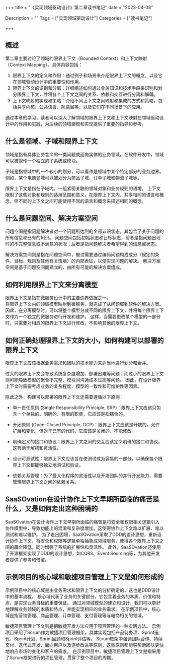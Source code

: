 +++
title = "《实现领域驱动设计》第二章读书笔记"
date = "2023-04-08"

Description = ""
Tags = ["实现领域驱动设计"]
Categories = ["读书笔记"]

+++
## 概述
第二章主要讨论了领域的限界上下文（Bounded Context）和上下文映射（Context Mapping）。具体内容包括：

1. 限界上下文的定义和作用：通过例子和场景来介绍限界上下文的概念，以及它在领域驱动设计中的重要性和作用。
2. 限界上下文的识别和分离：详细阐述如何通过业务知识和技术手段来识别和划分限界上下文，并将各个上下文之间的关系、依赖和交互进行分离和解耦。
3. 上下文映射的实现和策略：介绍不同上下文之间映射和集成的方式和策略，包括共享内核、公共语言、防腐层等，以及它们在不同场景下的应用。

通过本章的学习，读者可以深入了解领域的限界上下文和上下文映射在领域驱动设计中的作用和实践，为后续的领域建模和实现提供了重要的指导和参考。

## 什么是领域、子域和限界上下文

领域是指有具体业务含义的一类问题或面向实体的业务领域。在软件开发中，领域可以被视作一个独立的子系统或模块。

子域是指领域中的一个较小的划分，可以看作是领域中某个特定部分的业务边界。例如，某个电商领域可以被划分为商品子域、订单子域和物流子域等。

限界上下文是指在子域内，一组紧密关联的领域对象和业务规则的语境。
上下文限制了这些对象和规则的适用范围和意义。在限界上下文内，共享相同的语言和概念，但不同的上下文之间可能使用不同的语言和概念来描述相同的概念。
## 什么是问题空间、解决方案空间
问题空间是指问题解决者对一个问题所达到的全部认识状态，其包含了关于问题的所有信息和已有的知识。
问题空间包括初始状态和目标状态，前者是指问题出现时的不完整信息或不满意的状况；后者是指问题解决者希望得到的信息或状态。

解决方案空间则是指在问题空间中，被试需要通过编码问题构成成分（规定的条件、目标、规则及其他有关情境）的内部表征，以便实现问题的解决。
解决方案空间是基于问题空间而建立的，由所有可能的解决方案组成。
## 如何利用限界上下文来分离模型
限界上下文是指在微服务设计中的主要边界依据之一。  
将限界上下文内的领域模型映射到微服务，就完成了从问题域到软件的解决方案。
因此，在分离模型时，可以将整个模型分成不同的限界上下文，并将每个限界上下文作为一个独立的微服务进行开发和维护。
这样，当需要更改某个模型的一部分时，只需要对相应的限界上下文进行修改，不影响其他的限界上下文。
## 如何正确处理限界上下文的大小，如何构建可以部署的限界上下文
限界上下文应该根据业务需求和团队的技术能力来适当地进行划分和合并。

过大的限界上下文会导致系统复杂度增加、部署困难等问题；而过小的限界上下文则可能导致模型的聚合不完整、模块间沟通成本过高等问题。
因此，在设计限界上下文时需要考虑业务的复杂程度、模型的一致性和可维护性等因素。

除此之外，构建可以部署的限界上下文还需要遵循以下原则：

- 单一责任原则 (Single Responsibility Principle, SRP)：限界上下文应该只包含一个单独的、明确的、有限的职责，它应该是松耦合的。

- 开闭原则 (Open-Closed Principle, OCP)：限界上下文应该是开放的，允许扩展和变化，但对于已有的代码，它应该是关闭的，不能修改。

- 明确定义的接口和协议：限界上下文之间的交互应该定义明确的接口和协议，这有助于解耦和灵活性。

- 设计可测试性：限界上下文应该旨在使测试成为容易的一部分，以确保每个限界上下文都能够独立地测试和验证。

- 依赖关系管理：为了最大化程序的灵活性以及开发团队的并行开发能力，需要管理限界上下文之间的依赖关系。
## SaaSOvation在设计协作上下文早期所面临的痛苦是什么，又是如何走出这种困境的

SaaSOvation在设计协作上下文早期所面临的痛苦是将安全和权限相关逻辑引入协作模型中，导致功能上的混淆和复杂度增加。这使得协作上下文难以扩展、难以测试和难以维护。
为了走出困境，SaaSOvation采取了DDD的设计思想，重新设计协作上下文，将安全和权限等逻辑单独抽象成领域服务，使得各个限界上下文之间的耦合降低，同时增强了系统的扩展性和灵活性。
此外，SaaSOvation还使用了开源框架实现了DDD的设计思想，如CQRS、Event Sourcing等，为其他开发者提供了参考和借鉴。
## 示例项目的核心域和敏捷项目管理上下文是如何形成的

示例项目中的核心域是由业务需求和限界上下文的分析确定的，这也是DDD设计中的基本流程。
核心域代表了业务的关键部分，它包含着业务的本质、价值和特点，是实现业务目标的重要保证。
通过对领域模型的建立和设计，我们可以更好地理解业务领域的本质和特点，并能实现相应的业务需求。
在示例项目中，核心域是指营销管理、商品管理、订单管理、支付管理等与电商相关的领域。

敏捷项目管理上下文则是把敏捷开发方法应用于项目管理的一种实践方法。
示例项目采用了Scrum作为敏捷项目管理框架，具体实现包括产品待办项、Sprint迭代、Sprint计划、Sprint回顾和Sprint评估等。
Scrum框架中强调团队合作、持续交付、迭代式开发、面向用户以及逐步改进等原则，这些原则都能够帮助团队更快地响应市场的变化和客户的需求。
在示例项目中，敏捷项目管理上下文是指采用了Scrum框架进行的项目管理，贯穿了整个项目的周期。
